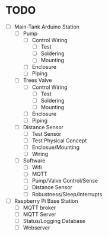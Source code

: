 # TODO

- [ ] Main-Tank Arduino Station
  - [ ] Pump
    - [ ] Control Wiring
      - [ ] Test
      - [ ] Soldering
      - [ ] Mounting
    - [ ] Enclosure
    - [ ] Piping
  - [ ] Trees Valve
    - [ ] Control Wiring
      - [ ] Test
      - [ ] Soldering
      - [ ] Mounting
    - [ ] Enclosure
    - [ ] Piping
  - [ ] Distance Sensor
    - [ ] Test Sensor
    - [ ] Test Physical Concept
    - [ ] Enclosue/Mounting
    - [ ] Wiring
  - [ ] Software
    - [ ] Wifi
    - [ ] MQTT
    - [ ] Pump/Valve Control/Sense
    - [ ] Distance Sensor
    - [ ] Robustness/Sleep/Interrupts
  
- [ ] Raspberry Pi Base Station
  - [ ] MQTT broker
  - [ ] MQTT Server
  - [ ] Status/Logging Database
  - [ ] Webserver
